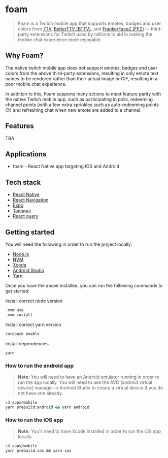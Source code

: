 # foam

> Foam is a Twitch mobile app that supports emotes, badges and user colors from [7TV](https://chrome.google.com/webstore/detail/7tv/ammjkodgmmoknidbanneddgankgfejfh), [BetterTTV (BTTV)](https://chrome.google.com/webstore/detail/betterttv/ajopnjidmegmdimjlfnijceegpefgped), and [FrankerFaceZ (FFZ)](https://chrome.google.com/webstore/detail/frankerfacez/fadndhdgpmmaapbmfcknlfgcflmmmieb) — third-party extensions for Twitch used by millions to aid in making the mobile chat experience more enjoyable.

## Why Foam?

The native twitch mobile app does not support emotes, badges and user colors from the above third-party extensions, resulting in only emote text names to be rendered rather than their actual image or GIF, resulting in a poor mobile chat experience.

In addition to this, Foam supports many actions to meet feature parity with the native Twitch mobile app, such as participating in polls, redeeming channel points (with a few extra sprinkles such as auto-redeeming points 😉) and refreshing chat when new emote are added to a channel.

## Features

TBA

## Applications

- foam - React Native app targeting IOS and Android

## Tech stack

- [React Native](https://reactnative.dev/)
- [React Navigation](https://reactnavigation.org/)
- [Expo](https://expo.io/)
- [Tamagui](https://tamagui.dev/)
- [React query](https://tanstack.com/query/latest/)

## Getting started

You will need the following in order to run the project locally:

- [Node.js](https://nodejs.org/en/)
- [NVM](https://github.com/nvm-sh/nvm)
- [Xcode](https://developer.apple.com/xcode/)
- [Android Studio](https://developer.android.com/studio)
- [Yarn](https://yarnpkg.com/)

Once you have the above installed, you can run the following commands to get started:

Install correct node version

```bash
 nvm use
 nvm install
```

Install correct yarn version

```bash
corepack enable
```

Install dependencies

```bash
yarn
```

### How to run the android app

> **Note:** You will need to have an Android emulator running in order to run the app locally. You will need to use the AVD (android virtual device) manager in Android Studio to create a virtual device if you do not have one already.

```bash
cd apps/mobile
yarn prebuild:android && yarn android
```

### How to run the iOS app

> **Note:** You'll need to have Xcode installed in order to run the iOS app locally.

```bash
cd apps/mobile
yarn prebuild:ios && yarn ios
```
